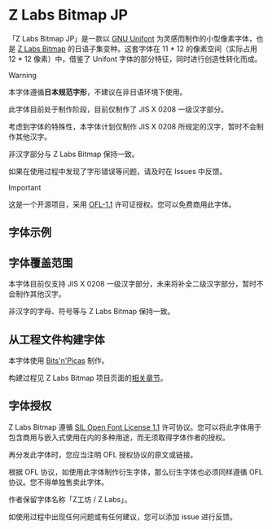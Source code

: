 # Z Labs Bitmap JP

「Z Labs Bitmap JP」是一款以 [GNU Unifont](https://www.unifoundry.com/unifont/index.html) 为灵感而制作的小型像素字体，也是 [Z Labs Bitmap](https://github.com/Astro-2539/ZLabs-Bitmap) 的日语子集变种。这套字体在 11 * 12 的像素空间（实际占用 12 * 12 像素）中，借鉴了 Unifont 字体的部分特征，同时进行创造性转化而成。

> [!WARNING]
> 
> 本字体遵循**日本规范字形**，不建议在非日语环境下使用。
>
> 此字体目前处于制作阶段，目前仅制作了 JIS X 0208 一级汉字部分。
>
> 考虑到字体的特殊性，本字体计划仅制作 JIS X 0208 所规定的汉字，暂时不会制作其他汉字。
>
> 非汉字部分与 Z Labs Bitmap 保持一致。
> 
> 如果在使用过程中发现了字形错误等问题，请及时在 Issues 中反馈。

> [!IMPORTANT]
> 
> 这是一个开源项目，采用 [OFL-1.1](https://openfontlicense.org/open-font-license-official-text/) 许可证授权。您可以免费商用此字体。
> 

## 字体示例



## 字体覆盖范围

本字体目前仅支持 JIS X 0208 一级汉字部分，未来将补全二级汉字部分，暂时不会制作其他汉字。

非汉字的字母、符号等与 Z Labs Bitmap 保持一致。

## 从工程文件构建字体

本字体使用 [Bits'n'Picas](https://github.com/kreativekorp/bitsnpicas) 制作。

构建过程见 Z Labs Bitmap 项目页面的[相关章节](https://github.com/Astro-2539/ZLabs-Bitmap#%E4%BB%8E%E5%B7%A5%E7%A8%8B%E6%96%87%E4%BB%B6%E6%9E%84%E5%BB%BA%E5%AD%97%E4%BD%93)。


## 字体授权
Z Labs Bitmap 遵循 [SIL Open Font License 1.1](https://openfontlicense.org/open-font-license-official-text/) 许可协议。您可以将此字体用于包含商用与嵌入式使用在内的多种用途，而无须取得字体作者的授权。

再分发此字体时，您应当注明 OFL 授权协议的原文或链接。

根据 OFL 协议，如使用此字体制作衍生字体，那么衍生字体也必须同样遵循 OFL 协议。您不得单独售卖此字体。

作者保留字体名称「Z工坊 / Z Labs」。

如使用过程中出现任何问题或有任何建议，您可以添加 issue 进行反馈。

